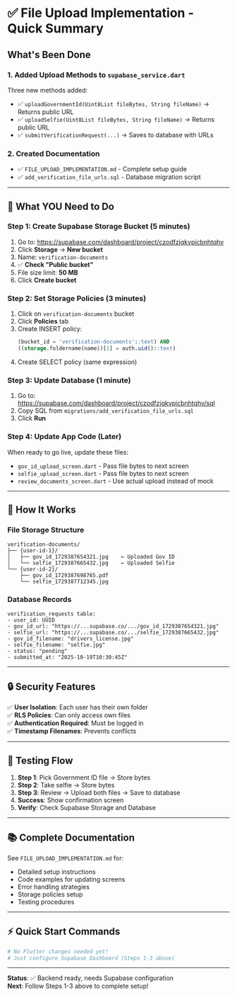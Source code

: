 # ✅ File Upload Implementation - Quick Summary

## What's Been Done

### 1. Added Upload Methods to `supabase_service.dart`
Three new methods added:
- ✅ `uploadGovernmentId(Uint8List fileBytes, String fileName)` → Returns public URL
- ✅ `uploadSelfie(Uint8List fileBytes, String fileName)` → Returns public URL  
- ✅ `submitVerificationRequest(...)` → Saves to database with URLs

### 2. Created Documentation
- ✅ `FILE_UPLOAD_IMPLEMENTATION.md` - Complete setup guide
- ✅ `add_verification_file_urls.sql` - Database migration script

---

## 🚨 What YOU Need to Do

### Step 1: Create Supabase Storage Bucket (5 minutes)

1. Go to: https://supabase.com/dashboard/project/czodfzjqkvpicbnhtqhv
2. Click **Storage** → **New bucket**
3. Name: `verification-documents`
4. ✅ **Check "Public bucket"**
5. File size limit: **50 MB**
6. Click **Create bucket**

### Step 2: Set Storage Policies (3 minutes)

1. Click on `verification-documents` bucket
2. Click **Policies** tab
3. Create INSERT policy:
   ```sql
   (bucket_id = 'verification-documents'::text) AND 
   ((storage.foldername(name))[1] = auth.uid()::text)
   ```
4. Create SELECT policy (same expression)

### Step 3: Update Database (1 minute)

1. Go to: https://supabase.com/dashboard/project/czodfzjqkvpicbnhtqhv/sql
2. Copy SQL from `migrations/add_verification_file_urls.sql`
3. Click **Run**

### Step 4: Update App Code (Later)

When ready to go live, update these files:
- `gov_id_upload_screen.dart` - Pass file bytes to next screen
- `selfie_upload_screen.dart` - Pass file bytes to next screen
- `review_documents_screen.dart` - Use actual upload instead of mock

---

## 📁 How It Works

### File Storage Structure
```
verification-documents/
├── {user-id-1}/
│   ├── gov_id_1729387654321.jpg    ← Uploaded Gov ID
│   └── selfie_1729387665432.jpg    ← Uploaded Selfie
└── {user-id-2}/
    ├── gov_id_1729387698765.pdf
    └── selfie_1729387712345.jpg
```

### Database Records
```
verification_requests table:
- user_id: UUID
- gov_id_url: "https://...supabase.co/.../gov_id_1729387654321.jpg"
- selfie_url: "https://...supabase.co/.../selfie_1729387665432.jpg"
- gov_id_filename: "drivers_license.jpg"
- selfie_filename: "selfie.jpg"
- status: "pending"
- submitted_at: "2025-10-19T10:30:45Z"
```

---

## 🔒 Security Features

✅ **User Isolation**: Each user has their own folder  
✅ **RLS Policies**: Can only access own files  
✅ **Authentication Required**: Must be logged in  
✅ **Timestamp Filenames**: Prevents conflicts  

---

## 🧪 Testing Flow

1. **Step 1**: Pick Government ID file → Store bytes
2. **Step 2**: Take selfie → Store bytes  
3. **Step 3**: Review → Upload both files → Save to database
4. **Success**: Show confirmation screen
5. **Verify**: Check Supabase Storage and Database

---

## 📚 Complete Documentation

See `FILE_UPLOAD_IMPLEMENTATION.md` for:
- Detailed setup instructions
- Code examples for updating screens
- Error handling strategies
- Storage policies setup
- Testing procedures

---

## ⚡ Quick Start Commands

```bash
# No Flutter changes needed yet!
# Just configure Supabase Dashboard (Steps 1-3 above)
```

---

**Status**: ✅ Backend ready, needs Supabase configuration  
**Next**: Follow Steps 1-3 above to complete setup!
